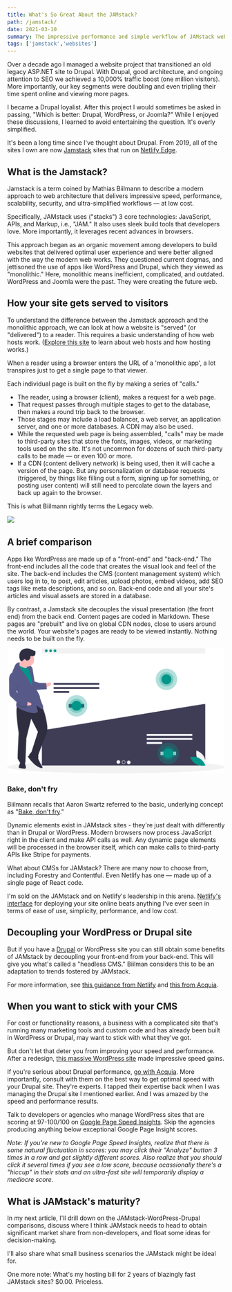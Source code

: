 ```yaml
---
title: What's So Great About the JAMstack?
path: /jamstack/
date: 2021-03-10
summary: The impressive performance and simple workflow of JAMstack websites is leaving monolithic apps and practices behind.
tags: ['jamstack','websites']
---
```


Over a decade ago I managed a website project that transitioned an old legacy ASP.NET site to Drupal. With Drupal, good architecture, and ongoing attention to SEO we achieved a 10,000% traffic boost (one million visitors). More importantly, our key segments were doubling and even tripling their time spent online and viewing more pages. 

I became a Drupal loyalist. After this project I would sometimes be asked in passing, "Which is better: Drupal, WordPress, or Joomla?" While I enjoyed these discussions, I learned to avoid entertaining the question. It's overly simplified. 

It's been a long time since I've thought about Drupal. From 2019, all of the sites I own are now <a href="https://jamstack.org/" target="blank">Jamstack</a> sites that run on <a href="https://www.netlify.com/" target="blank">Netlify Edge</a>. 

## What is the Jamstack? 

Jamstack is a term coined by Mathias Biilmann to describe a modern approach to web architecture that delivers impressive speed, performance, scalability, security, and ultra-simplified workflows — at low cost.

Specifically, JAMstack uses ("stacks") 3 core technologies: JavaScript, APIs, and Markup, i.e., "JAM." It also uses sleek build tools that developers love. More importantly, it leverages recent advances in browsers.

This approach began as an organic movement among developers to build websites that delivered optimal user experience and were better aligned with the way the modern web works. They questioned current dogmas, and jettisoned the use of apps like WordPress and Drupal, which they viewed as "monolithic." Here, monolithic means inefficient, complicated, and outdated. WordPress and Joomla were the past. They were creating the future web.

## How your site gets served to visitors

To understand the difference between the Jamstack approach and the monolithic approach, we can look at how a website is "served" (or "delivered") to a reader. This requires a basic understanding of how web hosts work. (<a href="https://www.whoishostingthis.com/hosting-reviews/" target="blank">Explore this site</a> to learn  about web hosts and how hosting works.)

When a reader using a browser enters the URL of a 'monolithic app', a lot transpires just to get a single page to that viewer.

Each individual page is built on the fly by making a series of "calls." 

* The reader, using a browser (client), makes a request for a web page. 
* That request passes through multiple stages to get to the database, then makes a round trip back to the browser. 
* Those stages may include a load balancer, a web server, an application server, and one or more databases. A CDN may also be used.
* While the requested web page is being assembled, "calls" may be made to third-party sites that store the fonts, images, videos, or marketing tools used on the site. It's not uncommon for dozens of such third-party calls to be made — or even 100 or more.
* If a CDN (content delivery network) is being used, then it will cache a version of the page. But any personalization or database requests (triggered, by things like filling out a form, signing up for something, or posting user content) will still need to percolate down the layers and back up again to the browser.

This is what Biilmann rightly terms the Legacy web.

<img src="https://res.cloudinary.com/icecloud7/image/upload/q_auto,f_auto/v1614574590/SignalFox/evolution-of-web_ynrwep.png">

## A brief comparison

Apps like WordPress are made up of a "front-end" and "back-end." The front-end includes all the code that creates the visual look and feel of the site. The back-end includes the CMS (content management system) which users log in to, to post, edit articles, upload photos, embed videos, add SEO tags like meta descriptions, and so on. Back-end code and all your site's articles and visual assets are stored in a database.

By contrast, a Jamstack site decouples the visual presentation (the front end) from the back end. Content pages are coded in Markdown. These pages are "prebuilt" and live on global CDN nodes, close to users around the world. Your website's pages are ready to be viewed instantly. Nothing needs to be built on the fly. 

![website design](../static/web-design.svg)

### Bake, don't fry 

Biilmann recalls that Aaron Swartz referred to the basic, underlying concept as "<a href="http://www.aaronsw.com/weblog/000404" target="blank">Bake, don't fry</a>."

Dynamic elements exist in JAMstack sites - they're just dealt with differently than in Drupal or WordPress. Modern browsers now process JavaScript right in the client and make API calls as well. Any dynamic page elements will be processed in the browser itself, which can make calls to third-party APIs like Stripe for payments. 

What about CMSs for JAMstack? There are many now to choose from, including Forestry and Contentful. Even Netlify has one — made up of a single page of React code.

I'm sold on the JAMstack and on Netlify's leadership in this arena. <a href="https://www.netlify.com/products/edge/">Netlify's interface</a> for deploying your site online beats anything I've ever seen in terms of ease of use, simplicity, performance, and low cost.

## Decoupling your WordPress or Drupal site

But if you have a <a href="https://www.drupal.org/" target="blank">Drupal</a> or WordPress site you can still obtain some benefits of JAMstack by decoupling your front-end from your back-end. This will give you what's called a "headless CMS." Biilman considers this to be an adaptation to trends fostered by JAMstack.

For more information, see <a href="https://www.netlify.com/with/drupal/?" target="blank">this guidance from Netlify</a> and <a href="https://www.acquia.com/resources/decoupled-drupal" target="blank">this from Acquia</a>.

## When you want to stick with your CMS

For cost or functionality reasons, a business with a complicated site that's running many marketing tools and custom code and has already been built in WordPress or Drupal, may want to stick with what they've got. 

But don't let that deter you from improving your speed and performance. After a redesign, <a href="https://developers.google.com/speed/pagespeed/insights/?url=https%3A%2F%2Fdigital.com%2F&tab=mobile" target="blank">this massive WordPress site</a> made impressive speed gains.

If you're serious about Drupal performance, <a href="https://www.acquia.com/">go with Acquia</a>. More importantly, consult with them on the best way to get optimal speed with your Drupal site. They're experts. I tapped their expertise back when I was managing the Drupal site I mentioned earlier. And I was amazed by the speed and performance results. 

Talk to developers or agencies who manage WordPress sites that are scoring at 97-100/100 on <a href="https://developers.google.com/speed/pagespeed/insights/" target="blank">Google Page Speed Insights</a>. Skip the agencies producing anything below exceptional Google Page Insight scores. 

<em>Note: If you're new to Google Page Speed Insights, realize that there is some natural fluctuation in scores: you may click their "Analyze" button 3 times in a row and get slightly different scores. Also realize that you should click it several times if you see a low score, because ocassionally there's a "hiccup" in their stats and an ultra-fast site will temporarily display a mediocre score.</em>

## What is JAMstack's maturity?

In my next article, I'll drill down on the JAMstack-WordPress-Drupal comparisons, discuss where I think JAMstack needs to head to obtain significant market share from non-developers, and float some ideas for decision-making. 

I'll also share what small business scenarios the JAMstack might be ideal for. 

One more note: What's my hosting bill for 2 years of blazingly fast JAMstack sites? $0.00. Priceless. 




